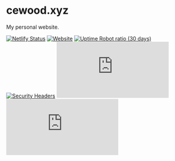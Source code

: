 # cewood.xyz
My personal website.

[![Netlify Status](https://api.netlify.com/api/v1/badges/6e9d896c-1ac2-4d7c-9f6b-11a31fa8810f/deploy-status)](https://app.netlify.com/sites/cewood/deploys) [![Website](https://img.shields.io/website?url=https%3A%2F%2Fcewood.xyz)](https://cewood.xyz) [![Uptime Robot ratio (30 days)](https://img.shields.io/uptimerobot/ratio/m786822322-c04875712fafee82edfe1e3a)](https://stats.uptimerobot.com/pBK7PHz707) [![Security Headers](https://img.shields.io/security-headers?url=https%3A%2F%2Fcewood.xyz)](https://securityheaders.com/?q=cewood.xyz&hide=on&followRedirects=on) [![Mozilla HTTP Observatory Grade](https://img.shields.io/mozilla-observatory/grade/cewood.xyz)](https://observatory.mozilla.org/analyze/cewood.xyz) [![Chromium HSTS preload](https://img.shields.io/hsts/preload/cewood.xyz)](https://developer.mozilla.org/en-US/docs/Web/HTTP/Headers/Strict-Transport-Security)

